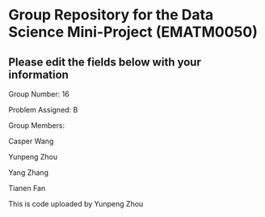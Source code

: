 # Group Repository for the Data Science Mini-Project (EMATM0050)

## Please edit the fields below with your information
Group Number: 16

Problem Assigned: B

Group Members:


Casper Wang


Yunpeng Zhou


Yang Zhang


Tianen Fan


This is code uploaded by Yunpeng Zhou
